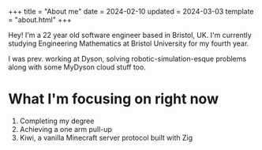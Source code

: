 +++
title = "About me"
date = 2024-02-10
updated = 2024-03-03
template = "about.html"
+++

Hey! I'm a 22 year old software engineer based in Bristol, UK. I'm currently studying Engineering Mathematics at Bristol University for my fourth year.

I was prev. working at Dyson, solving robotic-simulation-esque problems along with some MyDyson cloud stuff too.

# What I'm focusing on right now
1. Completing my degree
2. Achieving a one arm pull-up
3. Kiwi, a vanilla Minecraft server protocol built with Zig
